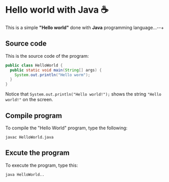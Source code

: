 # Hello world with Java :coffee:

This is a simple **"Hello world"** done with **Java** programming language...--+

## Source code

This is the source code of the program:

```java
public class HelloWorld {
  public static void main(String[] args) {
    System.out.println("Hello worm");
  }
}
```

Notice that `System.out.println("Hello world!");` shows the string `"Hello world!"` on the screen.

## Compile program

To compile the "Hello World" program, type the following:

```console
javac HelloWorld.java
```

## Excute the program

To execute the program, type this:

```console
java HelloWorld..
```

